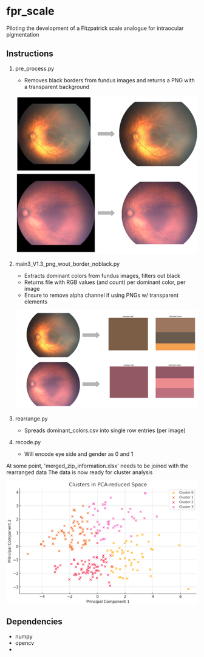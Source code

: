 # fpr_scale
 Piloting the development of a Fitzpatrick scale analogue for intraocular pigmentation

## Instructions
 1) pre_process.py
    - Removes black borders from fundus images and returns a PNG with a transparent background

    ![example 1](bin/img_1.png)
    ![example 2](bin/img_2.png)

 2) main3_V1.3_png_wout_border_noblack.py
    - Extracts dominant colors from fundus images, filters out black
    - Returns file with RGB values (and count) per dominant color, per image
    - Ensure to remove alpha channel if using PNGs w/ transparent elements

    ![example 3](bin/fig_3.png)

 3) rearrange.py
    - Spreads dominant_colors.csv into single row entries (per image)

 4) recode.py
    - Will encode eye side and gender as 0 and 1
 
 At some point, 'merged_zip_information.xlsx' needs to be joined with the rearranged data
 The data is now ready for cluster analysis

 ![example 4](bin/fig_4.png)

## Dependencies
 - numpy
 - opencv
 - 
